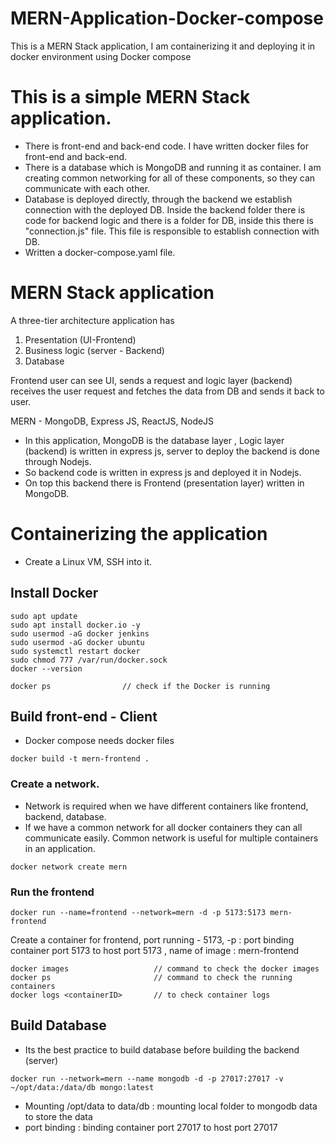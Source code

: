 # MERN-Application-Docker-compose
This is a MERN Stack application, I am containerizing it  and deploying it in docker environment using Docker compose
# This is a simple MERN Stack application. 

* There is front-end and back-end code. I have written docker files for front-end and back-end.
* There is a database which is MongoDB and running it as container. I am creating common networking for all of these components, so they can communicate with each other. 
* Database is deployed directly, through the backend we establish connection with the deployed DB. Inside the backend folder there is code for backend logic and there is a folder for DB, inside this there is "connection.js" file. This file is responsible to establish connection with DB.
* Written a docker-compose.yaml file.

# MERN Stack application

A three-tier architecture application has 
1. Presentation (UI-Frontend)
2. Business logic (server - Backend)
3. Database 

Frontend user can see UI, sends a request and logic layer (backend) receives the user request and fetches the data from DB and sends it back to user. 

MERN - MongoDB, Express JS, ReactJS, NodeJS 

* In this application, MongoDB is the database layer , Logic layer (backend)  is written in express js, server to deploy the backend is done through Nodejs. 
* So backend code is written in express js and deployed it in Nodejs. 
* On top this backend there is Frontend (presentation layer) written in MongoDB. 


# Containerizing the application

* Create a Linux VM, SSH into it.

## Install Docker 
```
sudo apt update
sudo apt install docker.io -y
sudo usermod -aG docker jenkins
sudo usermod -aG docker ubuntu
sudo systemctl restart docker
sudo chmod 777 /var/run/docker.sock
docker --version
```
``` 
docker ps                // check if the Docker is running
```

## Build front-end  - Client

* Docker compose needs docker files
```
docker build -t mern-frontend .
```

### Create a network. 
* Network is required when we have different containers like frontend, backend, database. 
* If we have a common network for all docker containers they can all communicate easily. Common network is useful for multiple containers in an application.

```
docker network create mern
```

### Run the frontend 
```
docker run --name=frontend --network=mern -d -p 5173:5173 mern-frontend
```
Create a container for frontend, port running - 5173, -p : port binding container port 5173 to host port 5173 , name of image : mern-frontend

```
docker images                   // command to check the docker images
docker ps                       // command to check the running containers
docker logs <containerID>       // to check container logs
```

## Build Database 

* Its the best practice to build database before building the backend (server) 

```
docker run --network=mern --name mongodb -d -p 27017:27017 -v ~/opt/data:/data/db mongo:latest
```

* Mounting /opt/data to data/db : mounting  local folder to mongodb data to store the data 
* port binding : binding container port 27017 to host port 27017 








